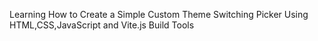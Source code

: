 Learning How to Create a Simple Custom Theme Switching Picker Using HTML,CSS,JavaScript and Vite.js Build Tools
